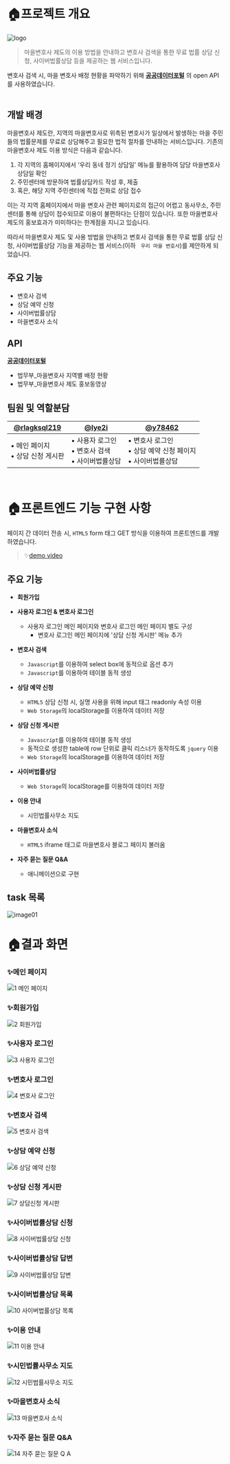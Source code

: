 # 🏠프로젝트 개요
![logo](https://user-images.githubusercontent.com/69866091/152042620-36f7eb57-6d89-4dbd-9a8d-7bb7b0bfd19a.png)

> 마을변호사 제도의 이용 방법을 안내하고 변호사 검색을 통한 무료 법률 상담 신청, 사이버법률상담 등을 제공하는 웹 서비스입니다. </br>

변호사 검색 시, 마을 변호사 배정 현황을 파악하기 위해 [**공공데이터포털**](https://www.data.go.kr/) 의 open API를 사용하였습니다.
</br>
</br>

## 개발 배경
마을변호사 제도란, 지역의 마을변호사로 위촉된 변호사가 일상에서 발생하는 마을 주민들의 법률문제를 무료로 상담해주고 필요한 법적 절차를 안내하는 서비스입니다.
기존의 마을변호사 제도 이용 방식은 다음과 같습니다.

1. 각 지역의 홈페이지에서 '우리 동네 정기 상담일’ 메뉴를 활용하여 담당 마을변호사 상담일 확인
2. 주민센터에 방문하여 법률상담카드 작성 후, 제출
3. 혹은, 해당 지역 주민센터에 직접 전화로 상담 접수

이는 각 지역 홈페이지에서 마을 변호사 관련 페이지로의 접근이 어렵고 동사무소, 주민센터를 통해 상담이 접수되므로 이용이 불편하다는 단점이 있습니다.
또한 마을변호사 제도의 홍보효과가 미미하다는 한계점을 지니고 있습니다.

따라서 마을변호사 제도 및 사용 방법을 안내하고 변호사 검색을 통한 무료 법률 상담 신청, 사이버법률상담 기능을 제공하는 웹 서비스(이하  &nbsp; `우리 마을 변호사`)를 제안하게 되었습니다.


## 주요 기능
- 변호사 검색
- 상담 예약 신청
- 사이버법률상담
- 마을변호사 소식

## API
[**공공데이터포털**](https://www.data.go.kr/)
- 법무부_마을변호사 지역별 배정 현황
- 법무부_마을변호사 제도 홍보동영상

## 팀원 및 역할분담
|[@rlagksql219](https://github.com/rlagksql219)|[@lye2i](https://github.com/lye2i)|[@y78462](https://github.com/y78462)|
|------|----|----|
|• 메인 페이지 <br> • 상담 신청 게시판 |• 사용자 로그인 </br> • 변호사 검색 </br> • 사이버법률상담 |• 변호사 로그인 </br> • 상담 예약 신청 페이지 </br> • 사이버법률상담
<br/>


# 🏠프론트엔드 기능 구현 사항
페이지 간 데이터 전송 시, `HTML5` form 태그 GET 방식을 이용하여 프론트엔드를 개발하였습니다.

>  ✨[demo video](https://youtu.be/7f7WY5o7R0Y)<br/>

## 주요 기능
- **회원가입**

- **사용자 로그인 & 변호사 로그인**
    - 사용자 로그인 메인 페이지와 변호사 로그인 메인 페이지 별도 구성
         - 변호사 로그인 메인 페이지에 '상담 신청 게시판' 메뉴 추가

- **변호사 검색**
    - `Javascript`를 이용하여 select box에 동적으로 옵션 추가
    - `Javascript`를 이용하여 테이블 동적 생성

- **상담 예약 신청**
    - `HTML5` 상담 신청 시, 실명 사용을 위해 input 태그 readonly 속성 이용
    -  `Web Storage`의 localStorage를 이용하여 데이터 저장

- **상담 신청 게시판**
   - `Javascript`를 이용하여 테이블 동적 생성
   - 동적으로 생성한 table에 row 단위로 클릭 리스너가 동작하도록 `jquery` 이용
   - `Web Storage`의 localStorage를 이용하여 데이터 저장

- **사이버법률상담**
   - `Web Storage`의 localStorage를 이용하여 데이터 저장

- **이용 안내**
   - 시민법률사무소 지도

- **마을변호사 소식**
   - `HTML5` iframe 태그로 마을변호사 블로그 페이지 불러옴

- **자주 묻는 질문 Q&A**
   - 애니메이션으로 구현

## task 목록
![image01](https://user-images.githubusercontent.com/69866091/152188737-7e0e9cff-7758-49a2-8af6-f0d546444a0f.png)


# 🏠결과 화면

### ✨메인 페이지
![1 메인 페이지](https://user-images.githubusercontent.com/69866091/152214705-14322e6a-5cdb-44e1-8f3c-c8d13d4aa732.gif)

### ✨회원가입
![2 회원가입](https://user-images.githubusercontent.com/69866091/152214715-b78c6a03-9715-4c2e-8617-3e05bf857f95.gif)

### ✨사용자 로그인
![3 사용자 로그인](https://user-images.githubusercontent.com/69866091/152214728-cf68fda2-ddfa-45a8-8a7d-8dc5a050a09e.gif)

### ✨변호사 로그인
![4 변호사 로그인](https://user-images.githubusercontent.com/69866091/152216658-ea350084-bae4-4df1-b165-88c22a897fef.gif)

### ✨변호사 검색
![5 변호사 검색](https://user-images.githubusercontent.com/69866091/152214788-69dfe74a-e175-414b-99ae-75e1859b62ac.gif)

### ✨상담 예약 신청
![6 상담 예약 신청](https://user-images.githubusercontent.com/69866091/152217000-81007e75-9d3c-4ed2-a3ec-9b32ecc3c9cc.gif)

### ✨상담 신청 게시판
![7 상담신청 게시판](https://user-images.githubusercontent.com/69866091/152214836-12ef98ca-91e7-49e6-9bef-a04b5393b090.gif)

### ✨사이버법률상담 신청
![8 사이버법률상담 신청](https://user-images.githubusercontent.com/69866091/152216723-8e4eec60-5f80-4688-9b40-b74435e55edf.gif)

### ✨사이버법률상담 답변
![9 사이버법률상담 답변](https://user-images.githubusercontent.com/69866091/152214893-ae832fbe-9ed5-4297-b2b0-93dd47b38b35.gif)

### ✨사이버법률상담 목록
![10 사이버법률상담 목록](https://user-images.githubusercontent.com/69866091/152214914-41fc02b1-5fc7-45e6-8a2f-54589a1e6413.gif)

### ✨이용 안내
![11 이용 안내](https://user-images.githubusercontent.com/69866091/152214934-b2218745-1a2a-4785-8c29-37c9fac8f3da.gif)

### ✨시민법률사무소 지도
![12 시민법률사무소 지도](https://user-images.githubusercontent.com/69866091/152214968-4ce09097-0737-4add-881a-4b0b18610eec.gif)

### ✨마을변호사 소식
![13 마을변호사 소식](https://user-images.githubusercontent.com/69866091/152214978-2de3c474-7622-476e-bdcf-9fd85a28f3bf.gif)

### ✨자주 묻는 질문 Q&A
![14 자주 묻는 질문 Q A](https://user-images.githubusercontent.com/69866091/152215050-5affa814-2389-446f-9267-929c5d898c1c.gif)


